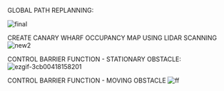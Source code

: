GLOBAL PATH REPLANNING:

![final](https://github.com/user-attachments/assets/c1688356-a67e-432d-bf88-123f439cbade)

CREATE CANARY WHARF OCCUPANCY MAP USING LIDAR SCANNING
![new2](https://github.com/user-attachments/assets/e0c1ffee-3b24-4974-b012-c5d7bf11d966)

CONTROL BARRIER FUNCTION - STATIONARY OBSTACLE:
![ezgif-3cb00418158201](https://github.com/user-attachments/assets/d2760663-a2e2-4642-b791-c6c80cf3636e)

CONTROL BARRIER FUNCTION - MOVING OBSTACLE
![ff](https://github.com/user-attachments/assets/c77378af-72ae-467d-b09b-72c483262c61)
